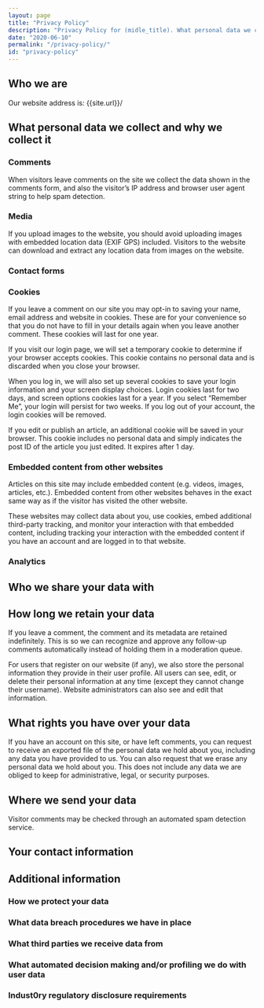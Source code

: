 ```yaml
---
layout: page
title: "Privacy Policy"
description: "Privacy Policy for (midle_title). What personal data we collect and why we collect it? What rights you have over your data? Where we send your data ?"
date: "2020-06-10"
permalink: "/privacy-policy/"
id: "privacy-policy"
---
```

<h2>Who we are</h2>



<p>Our website address is: {{site.url}}/</p>



<h2>What personal data we collect and why we collect it</h2>



<h3>Comments</h3>



<p>When visitors leave comments on the site we collect the data shown in the comments form, and also the visitor’s IP address and browser user agent string to help spam detection.</p>


<h3>Media</h3>

<p>If you upload images to the website, you should avoid uploading images with embedded location data (EXIF GPS) included. Visitors to the website can download and extract any location data from images on the website.</p>



<h3>Contact forms</h3>



<h3>Cookies</h3>



<p>If you leave a comment on our site you may opt-in to saving your name, email address and website in cookies. These are for your convenience so that you do not have to fill in your details again when you leave another comment. These cookies will last for one year.</p>



<p>If you visit our login page, we will set a temporary cookie to determine if your browser accepts cookies. This cookie contains no personal data and is discarded when you close your browser.</p>



<p>When you log in, we will also set up several cookies to save your login information and your screen display choices. Login cookies last for two days, and screen options cookies last for a year. If you select “Remember Me”, your login will persist for two weeks. If you log out of your account, the login cookies will be removed.</p>



<p>If you edit or publish an article, an additional cookie will be saved in your browser. This cookie includes no personal data and simply indicates the post ID of the article you just edited. It expires after 1 day.</p>



<h3>Embedded content from other websites</h3>



<p>Articles on this site may include embedded content (e.g. videos, images, articles, etc.). Embedded content from other websites behaves in the exact same way as if the visitor has visited the other website.</p>



<p>These websites may collect data about you, use cookies, embed additional third-party tracking, and monitor your interaction with that embedded content, including tracking your interaction with the embedded content if you have an account and are logged in to that website.</p>



<h3>Analytics</h3>



<h2>Who we share your data with</h2>



<h2>How long we retain your data</h2>



<p>If you leave a comment, the comment and its metadata are retained indefinitely. This is so we can recognize and approve any follow-up comments automatically instead of holding them in a moderation queue.</p>



<p>For users that register on our website (if any), we also store the personal information they provide in their user profile. All users can see, edit, or delete their personal information at any time (except they cannot change their username). Website administrators can also see and edit that information.</p>



<h2>What rights you have over your data</h2>



<p>If you have an account on this site, or have left comments, you can request to receive an exported file of the personal data we hold about you, including any data you have provided to us. You can also request that we erase any personal data we hold about you. This does not include any data we are obliged to keep for administrative, legal, or security purposes.</p>



<h2>Where we send your data</h2>



<p>Visitor comments may be checked through an automated spam detection service.</p>



<h2>Your contact information</h2>



<h2>Additional information</h2>



<h3>How we protect your data</h3>



<h3>What data breach procedures we have in place</h3>



<h3>What third parties we receive data from</h3>



<h3>What automated decision making and/or profiling we do with user data</h3>



<h3>Indust0ry regulatory disclosure requirements</h3> 